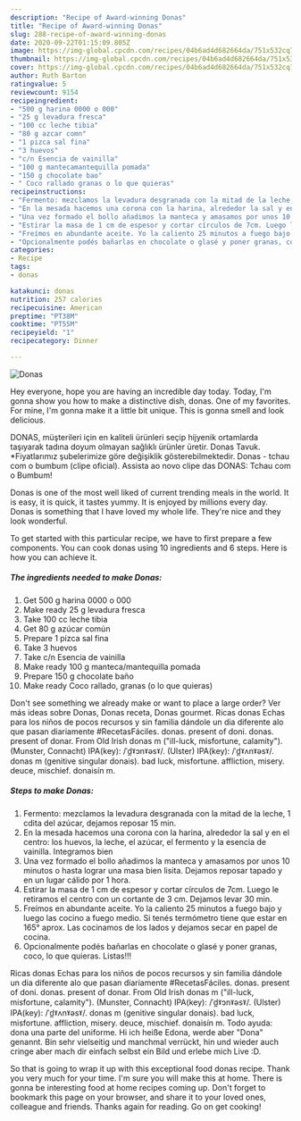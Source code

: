 ```yaml
---
description: "Recipe of Award-winning Donas"
title: "Recipe of Award-winning Donas"
slug: 288-recipe-of-award-winning-donas
date: 2020-09-22T01:15:09.805Z
image: https://img-global.cpcdn.com/recipes/04b6ad4d682664da/751x532cq70/donas-foto-principal.jpg
thumbnail: https://img-global.cpcdn.com/recipes/04b6ad4d682664da/751x532cq70/donas-foto-principal.jpg
cover: https://img-global.cpcdn.com/recipes/04b6ad4d682664da/751x532cq70/donas-foto-principal.jpg
author: Ruth Barton
ratingvalue: 5
reviewcount: 9154
recipeingredient:
- "500 g harina 0000 o 000"
- "25 g levadura fresca"
- "100 cc leche tibia"
- "80 g azcar comn"
- "1 pizca sal fina"
- "3 huevos"
- "c/n Esencia de vainilla"
- "100 g mantecamantequilla pomada"
- "150 g chocolate bao"
- " Coco rallado granas o lo que quieras"
recipeinstructions:
- "Fermento: mezclamos la levadura desgranada con la mitad de la leche, 1 cdita del azúcar, dejamos reposar 15 min."
- "En la mesada hacemos una corona con la harina, alrededor la sal y en el centro: los huevos, la leche, el azúcar, el fermento y la esencia de vainilla. Integramos bien"
- "Una vez formado el bollo añadimos la manteca y amasamos por unos 10 minutos o hasta lograr una masa bien lisita. Dejamos reposar tapado y en un lugar cálido por 1 hora."
- "Estirar la masa de 1 cm de espesor y cortar círculos de 7cm. Luego le retiramos el centro con un cortante de 3 cm. Dejamos levar 30 min."
- "Freímos en abundante aceite. Yo la caliento 25 minutos a fuego bajo y luego las cocino a fuego medio. Si tenés termómetro tiene que estar en 165° aprox. Las cocinamos de los lados y dejamos secar en papel de cocina."
- "Opcionalmente podés bañarlas en chocolate o glasé y poner granas, coco, lo que quieras. Listas!!!"
categories:
- Recipe
tags:
- donas

katakunci: donas 
nutrition: 257 calories
recipecuisine: American
preptime: "PT38M"
cooktime: "PT55M"
recipeyield: "1"
recipecategory: Dinner

---
```



![Donas](https://img-global.cpcdn.com/recipes/04b6ad4d682664da/751x532cq70/donas-foto-principal.jpg)

Hey everyone, hope you are having an incredible day today. Today, I'm gonna show you how to make a distinctive dish, donas. One of my favorites. For mine, I'm gonna make it a little bit unique. This is gonna smell and look delicious.

DONAS, müşterileri için en kaliteli ürünleri seçip hijyenik ortamlarda taşıyarak tadına doyum olmayan sağlıklı ürünler üretir. Donas Tavuk. *Fiyatlarımız şubelerimize göre değişiklik gösterebilmektedir. Donas - tchau com o bumbum (clipe oficial). Assista ao novo clipe das DONAS: Tchau com o Bumbum!

Donas is one of the most well liked of current trending meals in the world. It is easy, it is quick, it tastes yummy. It is enjoyed by millions every day. Donas is something that I have loved my whole life. They're nice and they look wonderful.


To get started with this particular recipe, we have to first prepare a few components. You can cook donas using 10 ingredients and 6 steps. Here is how you can achieve it.

<!--inarticleads1-->

##### The ingredients needed to make Donas:

1. Get 500 g harina 0000 o 000
1. Make ready 25 g levadura fresca
1. Take 100 cc leche tibia
1. Get 80 g azúcar común
1. Prepare 1 pizca sal fina
1. Take 3 huevos
1. Take c/n Esencia de vainilla
1. Make ready 100 g manteca/mantequilla pomada
1. Prepare 150 g chocolate baño
1. Make ready  Coco rallado, granas (o lo que quieras)


Don&#39;t see something we already make or want to place a large order? Ver más ideas sobre Donas, Donas receta, Donas gourmet. Ricas donas Echas para los niños de pocos recursos y sin familia dándole un dia diferente alo que pasan diariamente #RecetasFáciles. donas. present of doni. donas. present of donar. From Old Irish donas m (&#34;ill-luck, misfortune, calamity&#34;). (Munster, Connacht) IPA(key): /ˈd̪ˠɔnˠəsˠ/. (Ulster) IPA(key): /ˈd̪ˠʌnˠəsˠ/. donas m (genitive singular donais). bad luck, misfortune. affliction, misery. deuce, mischief. donaisín m. 

<!--inarticleads2-->

##### Steps to make Donas:

1. Fermento: mezclamos la levadura desgranada con la mitad de la leche, 1 cdita del azúcar, dejamos reposar 15 min.
1. En la mesada hacemos una corona con la harina, alrededor la sal y en el centro: los huevos, la leche, el azúcar, el fermento y la esencia de vainilla. Integramos bien
1. Una vez formado el bollo añadimos la manteca y amasamos por unos 10 minutos o hasta lograr una masa bien lisita. Dejamos reposar tapado y en un lugar cálido por 1 hora.
1. Estirar la masa de 1 cm de espesor y cortar círculos de 7cm. Luego le retiramos el centro con un cortante de 3 cm. Dejamos levar 30 min.
1. Freímos en abundante aceite. Yo la caliento 25 minutos a fuego bajo y luego las cocino a fuego medio. Si tenés termómetro tiene que estar en 165° aprox. Las cocinamos de los lados y dejamos secar en papel de cocina.
1. Opcionalmente podés bañarlas en chocolate o glasé y poner granas, coco, lo que quieras. Listas!!!


Ricas donas Echas para los niños de pocos recursos y sin familia dándole un dia diferente alo que pasan diariamente #RecetasFáciles. donas. present of doni. donas. present of donar. From Old Irish donas m (&#34;ill-luck, misfortune, calamity&#34;). (Munster, Connacht) IPA(key): /ˈd̪ˠɔnˠəsˠ/. (Ulster) IPA(key): /ˈd̪ˠʌnˠəsˠ/. donas m (genitive singular donais). bad luck, misfortune. affliction, misery. deuce, mischief. donaisín m. Todo ayuda: dona una parte del uniforme. Hi ich heiße Edona, werde aber &#34;Dona&#34; genannt. Bin sehr vielseitig und manchmal verrückt, hin und wieder auch cringe aber mach dir einfach selbst ein Bild und erlebe mich Live :D. 

So that is going to wrap it up with this exceptional food donas recipe. Thank you very much for your time. I'm sure you will make this at home. There is gonna be interesting food at home recipes coming up. Don't forget to bookmark this page on your browser, and share it to your loved ones, colleague and friends. Thanks again for reading. Go on get cooking!
